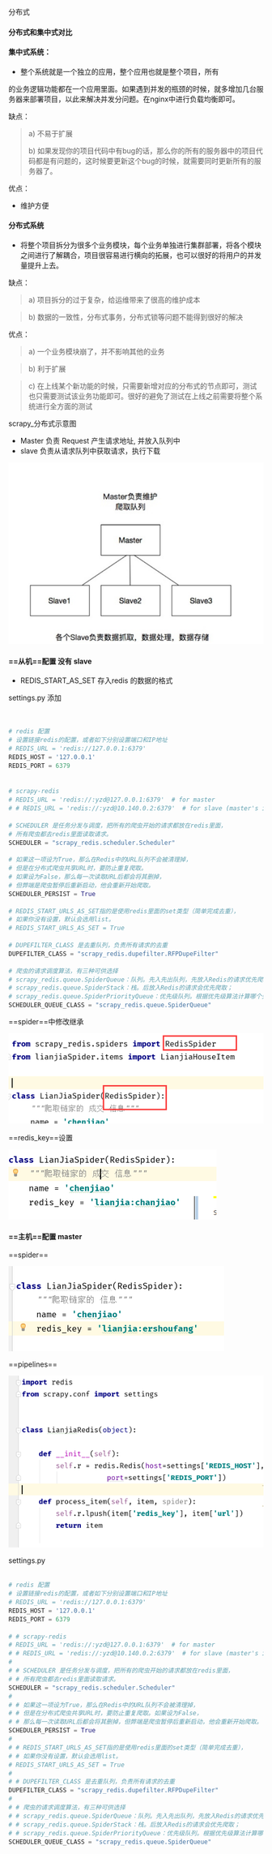 分布式



#### 分布式和集中式对比

#### 集中式系统：

-   整个系统就是一个独立的应用，整个应用也就是整个项目，所有

的业务逻辑功能都在一个应用里面。如果遇到并发的瓶颈的时候，就多增加几台服务器来部署项目，以此来解决并发分问题。在nginx中进行负载均衡即可。

缺点：

>   a) 不易于扩展
>
>   b) 如果发现你的项目代码中有bug的话，那么你的所有的服务器中的项目代码都是有问题的，这时候要更新这个bug的时候，就需要同时更新所有的服务器了。

优点：

-   维护方便



#### 分布式系统

-   将整个项目拆分为很多个业务模块，每个业务单独进行集群部署，将各个模块之间进行了解耦合，项目很容易进行横向的拓展，也可以很好的将用户的并发量提升上去。



缺点：

>   a) 项目拆分的过于复杂，给运维带来了很高的维护成本

>   b) 数据的一致性，分布式事务，分布式锁等问题不能得到很好的解决

优点：

>   a) 一个业务模块崩了，并不影响其他的业务

>   b) 利于扩展

>   c) 在上线某个新功能的时候，只需要新增对应的分布式的节点即可，测试也只需要测试该业务功能即可。很好的避免了测试在上线之前需要将整个系统进行全方面的测试



scrapy_分布式示意图

-   Master 负责 Request 产生请求地址, 并放入队列中
-   slave 负责从请求队列中获取请求，执行下载

![å¾](assets/scrapy_redis_tu.png)





#### ==从机==配置 没有  slave

-   REDIS_START_AS_SET 存入redis 的数据的格式

settings.py  添加

```python


# redis 配置
# 设置链接redis的配置，或者如下分别设置端口和IP地址
# REDIS_URL = 'redis://127.0.0.1:6379'
REDIS_HOST = '127.0.0.1'
REDIS_PORT = 6379


# scrapy-redis
# REDIS_URL = 'redis://:yzd@127.0.0.1:6379'  # for master
# # REDIS_URL = 'redis://:yzd@10.140.0.2:6379'  # for slave (master's ip)

# SCHEDULER 是任务分发与调度，把所有的爬虫开始的请求都放在redis里面，
# 所有爬虫都去redis里面读取请求。
SCHEDULER = "scrapy_redis.scheduler.Scheduler"

# 如果这一项设为True，那么在Redis中的URL队列不会被清理掉，
# 但是在分布式爬虫共享URL时，要防止重复爬取。
# 如果设为False，那么每一次读取URL后都会将其删掉，
# 但弊端是爬虫暂停后重新启动，他会重新开始爬取。
SCHEDULER_PERSIST = True

# REDIS_START_URLS_AS_SET指的是使用redis里面的set类型（简单完成去重），
# 如果你没有设置，默认会选用list。
# REDIS_START_URLS_AS_SET = True

# DUPEFILTER_CLASS 是去重队列，负责所有请求的去重
DUPEFILTER_CLASS = "scrapy_redis.dupefilter.RFPDupeFilter"

# 爬虫的请求调度算法，有三种可供选择
# scrapy_redis.queue.SpiderQueue：队列。先入先出队列，先放入Redis的请求优先爬取；
# scrapy_redis.queue.SpiderStack：栈。后放入Redis的请求会优先爬取；
# scrapy_redis.queue.SpiderPriorityQueue：优先级队列。根据优先级算法计算哪个先爬哪个后爬
SCHEDULER_QUEUE_CLASS = "scrapy_redis.queue.SpiderQueue"

```

==spider==中修改继承

![53086069184](assets/1530860691845.png)



==redis_key==设置

![53086071127](assets/1530860711276.png)



#### ==主机==配置   master



==spider==

![53086085951](assets/1530860859516.png)

==pipelines==

![53086088893](assets/1530860888933.png)





settings.py

```python

# redis 配置
# 设置链接redis的配置，或者如下分别设置端口和IP地址
# REDIS_URL = 'redis://127.0.0.1:6379'
REDIS_HOST = '127.0.0.1'
REDIS_PORT = 6379

# # scrapy-redis
# REDIS_URL = 'redis://:yzd@127.0.0.1:6379'  # for master
# # REDIS_URL = 'redis://:yzd@10.140.0.2:6379'  # for slave (master's ip)
#
# # SCHEDULER 是任务分发与调度，把所有的爬虫开始的请求都放在redis里面，
# # 所有爬虫都去redis里面读取请求。
SCHEDULER = "scrapy_redis.scheduler.Scheduler"
#
# # 如果这一项设为True，那么在Redis中的URL队列不会被清理掉，
# # 但是在分布式爬虫共享URL时，要防止重复爬取。如果设为False，
# # 那么每一次读取URL后都会将其删掉，但弊端是爬虫暂停后重新启动，他会重新开始爬取。
SCHEDULER_PERSIST = True
#
# # REDIS_START_URLS_AS_SET指的是使用redis里面的set类型（简单完成去重），
# # 如果你没有设置，默认会选用list。
# REDIS_START_URLS_AS_SET = True
#
# # DUPEFILTER_CLASS 是去重队列，负责所有请求的去重
DUPEFILTER_CLASS = "scrapy_redis.dupefilter.RFPDupeFilter"
#
# # 爬虫的请求调度算法，有三种可供选择
# # scrapy_redis.queue.SpiderQueue：队列。先入先出队列，先放入Redis的请求优先爬取；
# # scrapy_redis.queue.SpiderStack：栈。后放入Redis的请求会优先爬取；
# # scrapy_redis.queue.SpiderPriorityQueue：优先级队列。根据优先级算法计算哪个先爬哪个后爬
SCHEDULER_QUEUE_CLASS = "scrapy_redis.queue.SpiderQueue"

```





